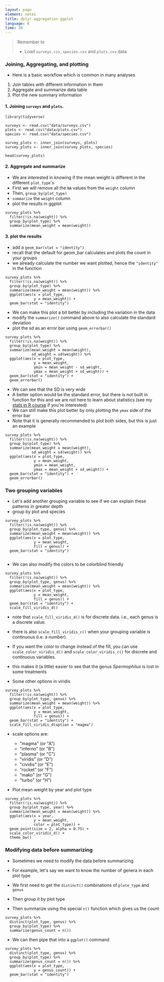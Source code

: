 ```yaml
---
layout: page
element: notes
title: dplyr aggregation ggplot
language: R
time: 30
---
```


> Remember to
> 
> * Load `surveys.csv`, `species.csv` and `plots.csv` data 

### Joining, Aggregating, and plotting

* Here is a basic workflow which is common in many analyses  

1. Join tables with different information in them  
2. Aggregate and summarize data table  
3. Plot the new summary information  

#### 1. Joining `surveys` and `plots`.  

```
library(tidyverse)

surveys <- read.csv("data/surveys.csv")
plots <- read.csv("data/plots.csv")
species <- read.csv("data/species.csv")

survey_plots <- inner_join(surveys, plots)
survey_plots <- inner_join(survey_plots, species)

head(survey_plots)
```

#### 2. Aggregate and summarize  

* We are interested in knowing if the mean weight is different in the different `plot_type`'s  
* First we will remove all the `NA` values from the `weight` column  
* Then, `group_by(plot_type)`  
* `summarize` the `weight` column  
* plot the results in ggplot  

```
survey_plots %>%
  filter(!is.na(weight)) %>%
  group_by(plot_type) %>%
  summarize(mean_weight = mean(weight)) 
```

#### 3. plot the results  

* add a `geom_bar(stat = "identity")`  
* recall that the default for geom_bar calculates and plots the count in your groups  
* we already calculate the number we want plotted, hence the `"identity"` in the function  

```
survey_plots %>%
  filter(!is.na(weight)) %>%
  group_by(plot_type) %>%
  summarize(mean_weight = mean(weight)) %>%
  ggplot(aes(x = plot_type,
             y = mean_weight)) +
  geom_bar(stat = "identity")
```

* We can make this plot a bit better by including the variation in the data  
* modify the `summarize()` command above to also calculate the standard deviation  
* plot the sd as an error bar using `geom_errorbar()`  

```
survey_plots %>%
  filter(!is.na(weight)) %>%
  group_by(plot_type) %>%
  summarize(mean_weight = mean(weight),
            sd_weight = sd(weight)) %>%
  ggplot(aes(x = plot_type,
             y = mean_weight,
             ymin = mean_weight - sd_weight,
             ymax = mean_weight + sd_weight)) +
  geom_bar(stat = "identity") +
  geom_errorbar()
```

* We can see that the SD is very wide  
* A better option would be the standard error, but there is not built in function for this and we are not here to learn about statistics (see my [stats in R course](https://jpomz.github.io/ENVS475/) if you're interested)  
* We can still make this plot better by only plotting the `ymax` side of the error bar  
* Note that it is generally recommended to plot both sides, but this is just an example  

```
survey_plots %>%
  filter(!is.na(weight)) %>%
  group_by(plot_type) %>%
  summarize(mean_weight = mean(weight),
            sd_weight = sd(weight)) %>%
  ggplot(aes(x = plot_type,
             y = mean_weight,
             ymin = mean_weight,
             ymax = mean_weight + sd_weight)) +
  geom_bar(stat = "identity") +
  geom_errorbar()
```

### Two grouping variables 

* Let's add another grouping variable to see if we can explain these patterns in greater depth  
* group by plot and species  

```
survey_plots %>%
  filter(!is.na(weight)) %>%
  group_by(plot_type, genus) %>%
  summarize(mean_weight = mean(weight)) %>%
  ggplot(aes(x = plot_type,
             y = mean_weight,
             fill = genus)) +
  geom_bar(stat = "identity")
  
```

* We can also modify the colors to be colorblind friendly  

```
survey_plots %>%
  filter(!is.na(weight)) %>%
  group_by(plot_type, genus) %>%
  summarize(mean_weight = mean(weight)) %>%
  ggplot(aes(x = plot_type,
             y = mean_weight,
             fill = genus)) +
  geom_bar(stat = "identity") +
  scale_fill_viridis_d()
```

* note that `scale_fill_viridis_d()` is for discrete data. i.e., each genus is a discrete value.  
* there is also `scale_fill_viridis_c()` when your grouping variable is continuous (i.e. a number).  
* If you want the color to change instead of the fill, you can use `scale_color_viridis_d()` and `scale_color_viridis_c()` for discrete and continuous variables. 

* this makes it (a little) easier to see that the genus *Spermophilus* is lost in some treatments  

* Some other options in viridis  
```
survey_plots %>%
  filter(!is.na(weight)) %>%
  group_by(plot_type, genus) %>%
  summarize(mean_weight = mean(weight)) %>%
  ggplot(aes(x = plot_type,
             y = mean_weight,
             fill = genus)) +
  geom_bar(stat = "identity") +
  scale_fill_viridis_d(option = "magma")
```

* scale options are: 
  * "magma" (or "A")
  * "inferno" (or "B")
  * "plasma" (or "C")
  * "viridis" (or "D")
  * "cividis" (or "E")
  * "rocket" (or "F")
  * "mako" (or "G")
  * "turbo" (or "H")

* Plot mean weight by year and plot type

```
survey_plots %>%
  filter(!is.na(weight)) %>%
  group_by(plot_type, year) %>%
  summarize(mean_weight = mean(weight)) %>%
  ggplot(aes(x = year,
             y = mean_weight,
             color = plot_type)) +
  geom_point(size = 2, alpha = 0.75) +
  scale_color_viridis_d() +
  theme_bw()
```

### Modifying data before summarizing  

* Sometimes we need to modify the data before summarizing  

* For example, let's say we want to know the number of genera in each plot type  
* We first need to get the `distinct()` combinations of `plote_type` and `genus`  
* Then group it by plot type  
* Then summarize using the special `n()` function which gives us the count  

```
survey_plots %>%
  distinct(plot_type, genus) %>%
  group_by(plot_type) %>%
  summarize(genus_count = n())
```

* We can then pipe that into a `ggplot()` command

```
survey_plots %>%
  distinct(plot_type, genus) %>%
  group_by(plot_type) %>%
  summarize(genus_count = n()) %>%
  ggplot(aes(x = plot_type,
             y = genus_count)) +
  geom_bar(stat = "identity")
```